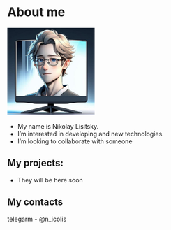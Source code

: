 # About me

<img src="images/image.png" alt="drawing" width="200"/>

- My name is Nikolay Lisitsky.
- I’m interested in developing and new technologies.
- I’m looking to collaborate with someone

## My projects:

- They will be here soon

## My contacts
telegarm - @n_icolis
